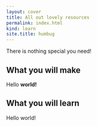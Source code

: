 ```yaml
---
layout: cover
title: All out lovely resources
permalink: index.html
kind: learn
site.title: humbug
---
```



There is nothing special you need!


<h2 class="make">What you will make</h2>

Hello **world!**


<h2 class="learn">What you will learn</h2>

Hello world!